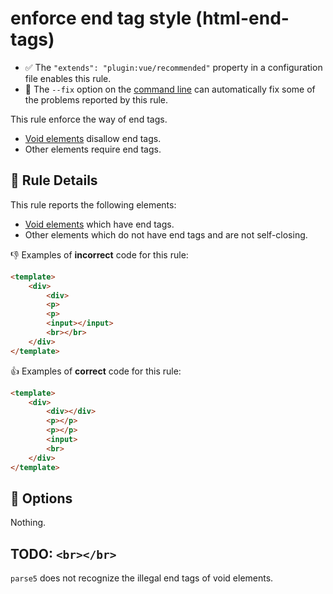 # enforce end tag style (html-end-tags)

- :white_check_mark: The `"extends": "plugin:vue/recommended"` property in a configuration file enables this rule.
- :wrench: The `--fix` option on the [command line](http://eslint.org/docs/user-guide/command-line-interface#fix) can automatically fix some of the problems reported by this rule.

This rule enforce the way of end tags.

- [Void elements] disallow end tags.
- Other elements require end tags.

## :book: Rule Details

This rule reports the following elements:

- [Void elements] which have end tags.
- Other elements which do not have end tags and are not self-closing.

:-1: Examples of **incorrect** code for this rule:

```html
<template>
    <div>
        <div>
        <p>
        <p>
        <input></input>
        <br></br>
    </div>
</template>
```

:+1: Examples of **correct** code for this rule:

```html
<template>
    <div>
        <div></div>
        <p></p>
        <p></p>
        <input>
        <br>
    </div>
</template>
```

## :wrench: Options

Nothing.

[Void elements]: https://www.w3.org/TR/html51/syntax.html#void-elements

## TODO: `<br></br>`

`parse5` does not recognize the illegal end tags of void elements.
